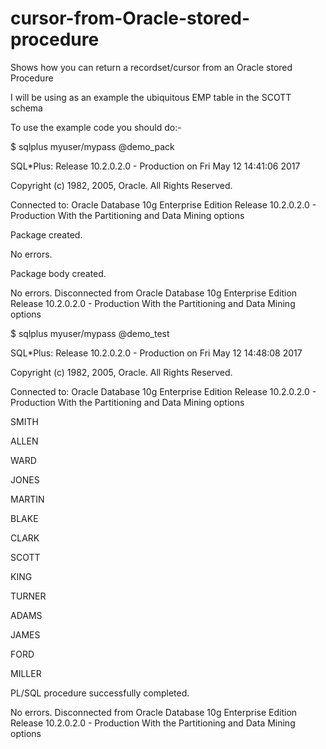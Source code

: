 # cursor-from-Oracle-stored-procedure
Shows how you can return a recordset/cursor from an Oracle stored Procedure

I will be using as an example the ubiquitous EMP table in the SCOTT schema

To use the example code you should do:-

$ sqlplus myuser/mypass @demo_pack

SQL*Plus: Release 10.2.0.2.0 - Production on Fri May 12 14:41:06 2017

Copyright (c) 1982, 2005, Oracle.  All Rights Reserved.


Connected to:
Oracle Database 10g Enterprise Edition Release 10.2.0.2.0 - Production
With the Partitioning and Data Mining options


Package created.

No errors.

Package body created.

No errors.
Disconnected from Oracle Database 10g Enterprise Edition Release 10.2.0.2.0 - Production
With the Partitioning and Data Mining options


$ sqlplus myuser/mypass @demo_test

SQL*Plus: Release 10.2.0.2.0 - Production on Fri May 12 14:48:08 2017

Copyright (c) 1982, 2005, Oracle.  All Rights Reserved.


Connected to:
Oracle Database 10g Enterprise Edition Release 10.2.0.2.0 - Production
With the Partitioning and Data Mining options

SMITH

ALLEN

WARD

JONES

MARTIN

BLAKE

CLARK

SCOTT

KING

TURNER

ADAMS

JAMES

FORD

MILLER

PL/SQL procedure successfully completed.

No errors.
Disconnected from Oracle Database 10g Enterprise Edition Release 10.2.0.2.0 - Production
With the Partitioning and Data Mining options

